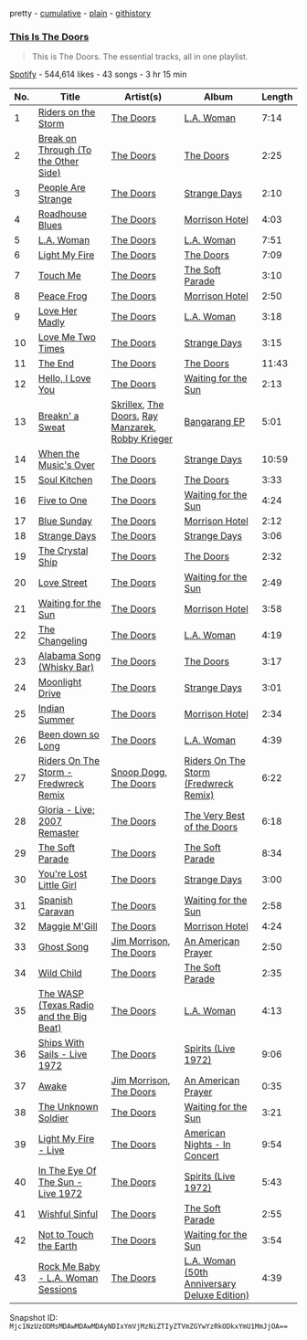 pretty - [cumulative](/playlists/cumulative/37i9dQZF1DZ06evO19UBIk.md) - [plain](/playlists/plain/37i9dQZF1DZ06evO19UBIk) - [githistory](https://github.githistory.xyz/mackorone/spotify-playlist-archive/blob/main/playlists/plain/37i9dQZF1DZ06evO19UBIk)

### [This Is The Doors](https://open.spotify.com/playlist/37i9dQZF1DZ06evO19UBIk)

> This is The Doors\. The essential tracks, all in one playlist.

[Spotify](https://open.spotify.com/user/spotify) - 544,614 likes - 43 songs - 3 hr 15 min

| No. | Title | Artist(s) | Album | Length |
|---|---|---|---|---|
| 1 | [Riders on the Storm](https://open.spotify.com/track/14XWXWv5FoCbFzLksawpEe) | [The Doors](https://open.spotify.com/artist/22WZ7M8sxp5THdruNY3gXt) | [L.A\. Woman](https://open.spotify.com/album/7IKUTIc9UWuVngyGPtqNHS) | 7:14 |
| 2 | [Break on Through \(To the Other Side\)](https://open.spotify.com/track/6ToM0uwxtPKo9CMpbPGYvM) | [The Doors](https://open.spotify.com/artist/22WZ7M8sxp5THdruNY3gXt) | [The Doors](https://open.spotify.com/album/1jWmEhn3ggaL6isoyLfwBn) | 2:25 |
| 3 | [People Are Strange](https://open.spotify.com/track/1Jmqubf9kGkWeYQXQKImL5) | [The Doors](https://open.spotify.com/artist/22WZ7M8sxp5THdruNY3gXt) | [Strange Days](https://open.spotify.com/album/6v5IVMmY1IvWtbfnQoiFSf) | 2:10 |
| 4 | [Roadhouse Blues](https://open.spotify.com/track/1Q5kgpp4pmyGqPwNBzkSrw) | [The Doors](https://open.spotify.com/artist/22WZ7M8sxp5THdruNY3gXt) | [Morrison Hotel](https://open.spotify.com/album/6AFLOkpJjFF652jevcSOZX) | 4:03 |
| 5 | [L.A\. Woman](https://open.spotify.com/track/6DmfWj5kOa1fX8AwN9byOn) | [The Doors](https://open.spotify.com/artist/22WZ7M8sxp5THdruNY3gXt) | [L.A\. Woman](https://open.spotify.com/album/7IKUTIc9UWuVngyGPtqNHS) | 7:51 |
| 6 | [Light My Fire](https://open.spotify.com/track/5uvosCdMlFdTXhoazkTI5R) | [The Doors](https://open.spotify.com/artist/22WZ7M8sxp5THdruNY3gXt) | [The Doors](https://open.spotify.com/album/1jWmEhn3ggaL6isoyLfwBn) | 7:09 |
| 7 | [Touch Me](https://open.spotify.com/track/4BVE5tIIpYabZcYCbephNW) | [The Doors](https://open.spotify.com/artist/22WZ7M8sxp5THdruNY3gXt) | [The Soft Parade](https://open.spotify.com/album/75bLu4Ung5QbMdJYxx7wTI) | 3:10 |
| 8 | [Peace Frog](https://open.spotify.com/track/5piJiL6aRhvrKBa9YuEfS9) | [The Doors](https://open.spotify.com/artist/22WZ7M8sxp5THdruNY3gXt) | [Morrison Hotel](https://open.spotify.com/album/6AFLOkpJjFF652jevcSOZX) | 2:50 |
| 9 | [Love Her Madly](https://open.spotify.com/track/3MFFDRC4wTN9JNGtzXsZlN) | [The Doors](https://open.spotify.com/artist/22WZ7M8sxp5THdruNY3gXt) | [L.A\. Woman](https://open.spotify.com/album/7IKUTIc9UWuVngyGPtqNHS) | 3:18 |
| 10 | [Love Me Two Times](https://open.spotify.com/track/67HxeUADW4H3ERfaPW59ma) | [The Doors](https://open.spotify.com/artist/22WZ7M8sxp5THdruNY3gXt) | [Strange Days](https://open.spotify.com/album/6v5IVMmY1IvWtbfnQoiFSf) | 3:15 |
| 11 | [The End](https://open.spotify.com/track/5UgT7w6zVZjP3oyawMzbiK) | [The Doors](https://open.spotify.com/artist/22WZ7M8sxp5THdruNY3gXt) | [The Doors](https://open.spotify.com/album/1jWmEhn3ggaL6isoyLfwBn) | 11:43 |
| 12 | [Hello, I Love You](https://open.spotify.com/track/3bWGaqVeYKMlLss40mPgNn) | [The Doors](https://open.spotify.com/artist/22WZ7M8sxp5THdruNY3gXt) | [Waiting for the Sun](https://open.spotify.com/album/0qZTwrunzX3LG45PvRghmh) | 2:13 |
| 13 | [Breakn' a Sweat](https://open.spotify.com/track/1ShWHEgisDGPl9G3g85ANu) | [Skrillex](https://open.spotify.com/artist/5he5w2lnU9x7JFhnwcekXX), [The Doors](https://open.spotify.com/artist/22WZ7M8sxp5THdruNY3gXt), [Ray Manzarek](https://open.spotify.com/artist/6CA6qrIOVvXVty66LdEem8), [Robby Krieger](https://open.spotify.com/artist/6sKdTMcmqO5te16RNTmp0Z) | [Bangarang EP](https://open.spotify.com/album/5XJ2NeBxZP3HFM8VoBQEUe) | 5:01 |
| 14 | [When the Music's Over](https://open.spotify.com/track/42dsUTJpzMWUJfEkzsbKWl) | [The Doors](https://open.spotify.com/artist/22WZ7M8sxp5THdruNY3gXt) | [Strange Days](https://open.spotify.com/album/6v5IVMmY1IvWtbfnQoiFSf) | 10:59 |
| 15 | [Soul Kitchen](https://open.spotify.com/track/2Xdc6qyaFBJZ8QW1KhpVci) | [The Doors](https://open.spotify.com/artist/22WZ7M8sxp5THdruNY3gXt) | [The Doors](https://open.spotify.com/album/1jWmEhn3ggaL6isoyLfwBn) | 3:33 |
| 16 | [Five to One](https://open.spotify.com/track/5FlBGGwGuqYmqr0qeBWrxe) | [The Doors](https://open.spotify.com/artist/22WZ7M8sxp5THdruNY3gXt) | [Waiting for the Sun](https://open.spotify.com/album/0qZTwrunzX3LG45PvRghmh) | 4:24 |
| 17 | [Blue Sunday](https://open.spotify.com/track/2g3JAKjKruTL40VffoGLmg) | [The Doors](https://open.spotify.com/artist/22WZ7M8sxp5THdruNY3gXt) | [Morrison Hotel](https://open.spotify.com/album/6AFLOkpJjFF652jevcSOZX) | 2:12 |
| 18 | [Strange Days](https://open.spotify.com/track/4WFVX3E568hdAixIj3U222) | [The Doors](https://open.spotify.com/artist/22WZ7M8sxp5THdruNY3gXt) | [Strange Days](https://open.spotify.com/album/6v5IVMmY1IvWtbfnQoiFSf) | 3:06 |
| 19 | [The Crystal Ship](https://open.spotify.com/track/0gWvVB4bGvADocoPMEDy3K) | [The Doors](https://open.spotify.com/artist/22WZ7M8sxp5THdruNY3gXt) | [The Doors](https://open.spotify.com/album/1jWmEhn3ggaL6isoyLfwBn) | 2:32 |
| 20 | [Love Street](https://open.spotify.com/track/5Q2Im8o4RthlAMkvUMYwGj) | [The Doors](https://open.spotify.com/artist/22WZ7M8sxp5THdruNY3gXt) | [Waiting for the Sun](https://open.spotify.com/album/0qZTwrunzX3LG45PvRghmh) | 2:49 |
| 21 | [Waiting for the Sun](https://open.spotify.com/track/6KVM6U9Wcxgjh0jDjoRDgh) | [The Doors](https://open.spotify.com/artist/22WZ7M8sxp5THdruNY3gXt) | [Morrison Hotel](https://open.spotify.com/album/6AFLOkpJjFF652jevcSOZX) | 3:58 |
| 22 | [The Changeling](https://open.spotify.com/track/3uqxwLp7Hs9sJhm4uVF8li) | [The Doors](https://open.spotify.com/artist/22WZ7M8sxp5THdruNY3gXt) | [L.A\. Woman](https://open.spotify.com/album/7IKUTIc9UWuVngyGPtqNHS) | 4:19 |
| 23 | [Alabama Song \(Whisky Bar\)](https://open.spotify.com/track/0JNZGIavoUrdup1NsgJOQs) | [The Doors](https://open.spotify.com/artist/22WZ7M8sxp5THdruNY3gXt) | [The Doors](https://open.spotify.com/album/1jWmEhn3ggaL6isoyLfwBn) | 3:17 |
| 24 | [Moonlight Drive](https://open.spotify.com/track/0ja1dJM5gBTjk5U9wsMP9r) | [The Doors](https://open.spotify.com/artist/22WZ7M8sxp5THdruNY3gXt) | [Strange Days](https://open.spotify.com/album/6v5IVMmY1IvWtbfnQoiFSf) | 3:01 |
| 25 | [Indian Summer](https://open.spotify.com/track/2hdeaGl9nT3UoQIgSqctHj) | [The Doors](https://open.spotify.com/artist/22WZ7M8sxp5THdruNY3gXt) | [Morrison Hotel](https://open.spotify.com/album/6AFLOkpJjFF652jevcSOZX) | 2:34 |
| 26 | [Been down so Long](https://open.spotify.com/track/1E7qCptwRPfvZrIDyDDgjh) | [The Doors](https://open.spotify.com/artist/22WZ7M8sxp5THdruNY3gXt) | [L.A\. Woman](https://open.spotify.com/album/7IKUTIc9UWuVngyGPtqNHS) | 4:39 |
| 27 | [Riders On The Storm \- Fredwreck Remix](https://open.spotify.com/track/0RcYEWXtbu4ehdv1tiBOi0) | [Snoop Dogg](https://open.spotify.com/artist/7hJcb9fa4alzcOq3EaNPoG), [The Doors](https://open.spotify.com/artist/22WZ7M8sxp5THdruNY3gXt) | [Riders On The Storm \(Fredwreck Remix\)](https://open.spotify.com/album/4Amv0hrD1UuVHSnexg1iqP) | 6:22 |
| 28 | [Gloria \- Live; 2007 Remaster](https://open.spotify.com/track/1b11chGCTSN26rsBt0WNYP) | [The Doors](https://open.spotify.com/artist/22WZ7M8sxp5THdruNY3gXt) | [The Very Best of the Doors](https://open.spotify.com/album/1YZiR5FINFOlZPGKSVplIY) | 6:18 |
| 29 | [The Soft Parade](https://open.spotify.com/track/0YMzPd9mYx4txOuCnhYUGU) | [The Doors](https://open.spotify.com/artist/22WZ7M8sxp5THdruNY3gXt) | [The Soft Parade](https://open.spotify.com/album/75bLu4Ung5QbMdJYxx7wTI) | 8:34 |
| 30 | [You're Lost Little Girl](https://open.spotify.com/track/5onlaW8X1ps8VS4DhxpFom) | [The Doors](https://open.spotify.com/artist/22WZ7M8sxp5THdruNY3gXt) | [Strange Days](https://open.spotify.com/album/6v5IVMmY1IvWtbfnQoiFSf) | 3:00 |
| 31 | [Spanish Caravan](https://open.spotify.com/track/32bJv8V2Xgi5mtxdPcsi8B) | [The Doors](https://open.spotify.com/artist/22WZ7M8sxp5THdruNY3gXt) | [Waiting for the Sun](https://open.spotify.com/album/0qZTwrunzX3LG45PvRghmh) | 2:58 |
| 32 | [Maggie M'Gill](https://open.spotify.com/track/6PtRNOkuXALHwogMnc9NCx) | [The Doors](https://open.spotify.com/artist/22WZ7M8sxp5THdruNY3gXt) | [Morrison Hotel](https://open.spotify.com/album/6AFLOkpJjFF652jevcSOZX) | 4:24 |
| 33 | [Ghost Song](https://open.spotify.com/track/5XTdMVT5i5qcfyTXWxhxVZ) | [Jim Morrison](https://open.spotify.com/artist/1QB4oo4JbSRdxNyidIuD0W), [The Doors](https://open.spotify.com/artist/22WZ7M8sxp5THdruNY3gXt) | [An American Prayer](https://open.spotify.com/album/7qj6lZyChZxDGAqzTArHHQ) | 2:50 |
| 34 | [Wild Child](https://open.spotify.com/track/5QTKB8UOaBO9zvWr6ap05R) | [The Doors](https://open.spotify.com/artist/22WZ7M8sxp5THdruNY3gXt) | [The Soft Parade](https://open.spotify.com/album/75bLu4Ung5QbMdJYxx7wTI) | 2:35 |
| 35 | [The WASP \(Texas Radio and the Big Beat\)](https://open.spotify.com/track/6ieXnWm8uineF8k9Ugn5DG) | [The Doors](https://open.spotify.com/artist/22WZ7M8sxp5THdruNY3gXt) | [L.A\. Woman](https://open.spotify.com/album/7IKUTIc9UWuVngyGPtqNHS) | 4:13 |
| 36 | [Ships With Sails \- Live 1972](https://open.spotify.com/track/0hwYcIHthQpv0jl9tfYjZ3) | [The Doors](https://open.spotify.com/artist/22WZ7M8sxp5THdruNY3gXt) | [Spirits \(Live 1972\)](https://open.spotify.com/album/58uO6Ij934R3FAo6oop5Hw) | 9:06 |
| 37 | [Awake](https://open.spotify.com/track/6U65Pc0A2qHYwJoU1OLgH0) | [Jim Morrison](https://open.spotify.com/artist/1QB4oo4JbSRdxNyidIuD0W), [The Doors](https://open.spotify.com/artist/22WZ7M8sxp5THdruNY3gXt) | [An American Prayer](https://open.spotify.com/album/7qj6lZyChZxDGAqzTArHHQ) | 0:35 |
| 38 | [The Unknown Soldier](https://open.spotify.com/track/78JYtz4yOPqAEgZZc3SBLT) | [The Doors](https://open.spotify.com/artist/22WZ7M8sxp5THdruNY3gXt) | [Waiting for the Sun](https://open.spotify.com/album/0qZTwrunzX3LG45PvRghmh) | 3:21 |
| 39 | [Light My Fire \- Live](https://open.spotify.com/track/4HaOHPT5aUiqUnvXTA2BDz) | [The Doors](https://open.spotify.com/artist/22WZ7M8sxp5THdruNY3gXt) | [American Nights \- In Concert](https://open.spotify.com/album/7teTxSPnJrpRoi7BxJ9qTC) | 9:54 |
| 40 | [In The Eye Of The Sun \- Live 1972](https://open.spotify.com/track/5BGonwlaXEj4OhWm7jc1fm) | [The Doors](https://open.spotify.com/artist/22WZ7M8sxp5THdruNY3gXt) | [Spirits \(Live 1972\)](https://open.spotify.com/album/58uO6Ij934R3FAo6oop5Hw) | 5:43 |
| 41 | [Wishful Sinful](https://open.spotify.com/track/13ejmQX8lVzeKijqMWiNO7) | [The Doors](https://open.spotify.com/artist/22WZ7M8sxp5THdruNY3gXt) | [The Soft Parade](https://open.spotify.com/album/75bLu4Ung5QbMdJYxx7wTI) | 2:55 |
| 42 | [Not to Touch the Earth](https://open.spotify.com/track/4CyqGx74ElL4WC5TaEbx0x) | [The Doors](https://open.spotify.com/artist/22WZ7M8sxp5THdruNY3gXt) | [Waiting for the Sun](https://open.spotify.com/album/0qZTwrunzX3LG45PvRghmh) | 3:54 |
| 43 | [Rock Me Baby \- L.A\. Woman Sessions](https://open.spotify.com/track/0I060wAAVjhFv28hJ5rpGZ) | [The Doors](https://open.spotify.com/artist/22WZ7M8sxp5THdruNY3gXt) | [L.A\. Woman \(50th Anniversary Deluxe Edition\)](https://open.spotify.com/album/5zJ5Hz4a5OACoowuL3x86m) | 4:39 |

Snapshot ID: `Mjc1NzUzODMsMDAwMDAwMDAyNDIxYmVjMzNiZTIyZTVmZGYwYzRkODkxYmU1MmJjOA==`
